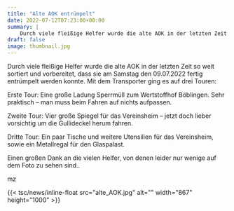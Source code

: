 ```yaml
---
title: "Alte AOK entrümpelt"
date: 2022-07-12T07:23:00+00:00
summary: |
    Durch viele fleißige Helfer wurde die alte AOK in der letzten Zeit so weit sortiert und vorbereitet, dass sie am Samstag den 09.07.2022 fertig entrümpelt werden konnte. Mit dem Transporter ging es auf drei Touren:
draft: false
image: thumbnail.jpg
---
```


Durch viele fleißige Helfer wurde die alte AOK in der letzten Zeit so weit sortiert und vorbereitet, dass sie am Samstag den 09.07.2022 fertig entrümpelt werden konnte. Mit dem Transporter ging es auf drei Touren:

Erste Tour: Eine große Ladung Sperrmüll zum Wertstoffhof Böblingen. Sehr praktisch – man muss beim Fahren auf nichts aufpassen.

Zweite Tour: Vier große Spiegel für das Vereinsheim – jetzt doch lieber vorsichtig um die Gullideckel herum fahren.

Dritte Tour: Ein paar Tische und weitere Utensilien für das Vereinsheim, sowie ein Metallregal für den Glaspalast.

Einen großen Dank an die vielen Helfer, von denen leider nur wenige auf dem Foto zu sehen sind..

mz

{{< tsc/news/inline-float src="alte_AOK.jpg" alt="" width="867" height="1000" >}}


